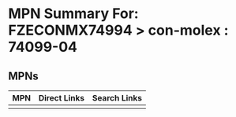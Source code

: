 



# MPN Summary For: FZECONMX74994 > con-molex : 74099-04

## MPNs
  

|MPN|Direct Links|Search Links|
| :--- | :--- | :--- |
||||
